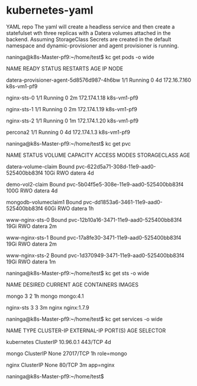 # kubernetes-yaml
YAML repo
The yaml will create a headless service and then create a statefulset wth three replicas with a Datera volumes attached in the backend.
Assuming StorageClass Secrets are created in the default namespace and dynamic-provisioner and agent provisioner is running. 

naninga@k8s-Master-pf9:~/home/test$ kc get pods -o wide  

NAME                                        READY     STATUS              RESTARTS   AGE       IP             NODE 

datera-provisioner-agent-5d8576d987-4h6bw   1/1       Running             0          4d        172.16.7.160   k8s-vm1-pf9 

nginx-sts-0                                 1/1       Running             0          2m        172.174.1.18   k8s-vm1-pf9 

nginx-sts-1                                 1/1       Running             0          2m        172.174.1.19   k8s-vm1-pf9 

nginx-sts-2                                 1/1       Running             0          1m        172.174.1.20   k8s-vm1-pf9 

percona2                                    1/1       Running             0          4d        172.174.1.3    k8s-vm1-pf9 

 

 

naninga@k8s-Master-pf9:~/home/test$ kc get pvc 

NAME                   STATUS    VOLUME                                     CAPACITY   ACCESS MODES   STORAGECLASS   AGE 

datera-volume-claim    Bound     pvc-622d5a71-308d-11e9-aad0-525400bb83f4   10Gi       RWO            datera         4d 

demo-vol2-claim        Bound     pvc-5b04f5e5-308e-11e9-aad0-525400bb83f4   100G       RWO            datera         4d 

mongodb-volumeclaim1   Bound     pvc-dd1853a6-3461-11e9-aad0-525400bb83f4   60Gi       RWO            datera         1h 

www-nginx-sts-0        Bound     pvc-12b10a16-3471-11e9-aad0-525400bb83f4   19Gi       RWO            datera         2m 

www-nginx-sts-1        Bound     pvc-17a8fe30-3471-11e9-aad0-525400bb83f4   19Gi       RWO            datera         2m 

www-nginx-sts-2        Bound     pvc-1d370949-3471-11e9-aad0-525400bb83f4   19Gi       RWO            datera         1m 

 

naninga@k8s-Master-pf9:~/home/test$ kc get sts -o wide 

NAME        DESIRED   CURRENT   AGE       CONTAINERS   IMAGES 

mongo       3         2         1h        mongo        mongo:4.1 

nginx-sts   3         3         3m        nginx        nginx:1.7.9 

 

 

naninga@k8s-Master-pf9:~/home/test$ kc get services -o wide 

NAME         TYPE        CLUSTER-IP   EXTERNAL-IP   PORT(S)     AGE       SELECTOR 

kubernetes   ClusterIP   10.96.0.1    <none>        443/TCP     4d        <none> 

mongo        ClusterIP   None         <none>        27017/TCP   1h        role=mongo 

nginx        ClusterIP   None         <none>        80/TCP      3m        app=nginx 

naninga@k8s-Master-pf9:~/home/test$  
